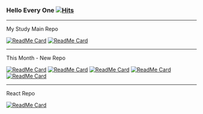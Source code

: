 ### Hello Every One [![Hits](https://hits.seeyoufarm.com/api/count/incr/badge.svg?url=https%3A%2F%2Fgithub.com%2FSeonHyungJo&count_bg=%2379C83D&title_bg=%23555555&icon=deno.svg&icon_color=%23FFFFFF&title=Hello&edge_flat=false)](https://hits.seeyoufarm.com)

---

My Study Main Repo

[![ReadMe Card](https://github-readme-stats.vercel.app/api/pin/?username=im-d-team&repo=Dev-Docs&theme=dracula)](https://github.com/im-d-team/Dev-Docs)
[![ReadMe Card](https://github-readme-stats.vercel.app/api/pin/?username=im-d-team&repo=Dev-Contents-House&theme=dracula)](https://github.com/im-d-team/Dev-Contents-House)

---

This Month - New Repo

[![ReadMe Card](https://github-readme-stats.vercel.app/api/pin/?username=SeonHyungJo&repo=preact-vite__discussions&theme=dracula)](https://github.com/SeonHyungJo/preact-vite__discussions)
[![ReadMe Card](https://github-readme-stats.vercel.app/api/pin/?username=SeonHyungJo&repo=Where-is-my-home&theme=dracula)](https://github.com/SeonHyungJo/Where-is-my-home)
[![ReadMe Card](https://github-readme-stats.vercel.app/api/pin/?username=SeonHyungJo&repo=FrontEnd-Note&theme=dracula)](https://github.com/SeonHyungJo/FrontEnd-Note)
[![ReadMe Card](https://github-readme-stats.vercel.app/api/pin/?username=SeonHyungJo&repo=Javascript-Book&theme=dracula)](https://github.com/SeonHyungJo/Javascript-Book)
[![ReadMe Card](https://github-readme-stats.vercel.app/api/pin/?username=SeonHyungJo&repo=Canvas-STEP&theme=dracula)](https://github.com/SeonHyungJo/Canvas-STEP)

---

React Repo

[![ReadMe Card](https://github-readme-stats.vercel.app/api/pin/?username=SeonHyungJo&repo=reactjs-interview-questions-korean&theme=dracula)](https://github.com/SeonHyungJo/reactjs-interview-questions-korean)
